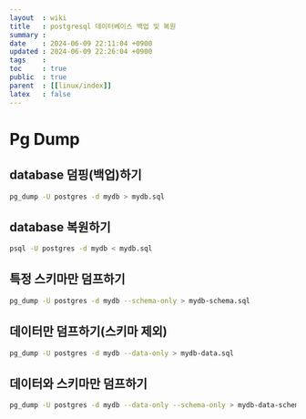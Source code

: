 ```yaml
---
layout  : wiki
title   : postgresql 데이터베이스 백업 및 복원
summary : 
date    : 2024-06-09 22:11:04 +0900
updated : 2024-06-09 22:26:04 +0900
tags    : 
toc     : true
public  : true
parent  : [[linux/index]]
latex   : false
---
```


# Pg Dump

## database 덤핑(백업)하기
```bash
pg_dump -U postgres -d mydb > mydb.sql
```

## database 복원하기
```bash
psql -U postgres -d mydb < mydb.sql
```

## 특정 스키마만 덤프하기
```bash
pg_dump -U postgres -d mydb --schema-only > mydb-schema.sql
```

## 데이터만 덤프하기(스키마 제외)
```bash
pg_dump -U postgres -d mydb --data-only > mydb-data.sql
```

## 데이터와 스키마만 덤프하기
```bash
pg_dump -U postgres -d mydb --data-only --schema-only > mydb-data-schema.sql
```
